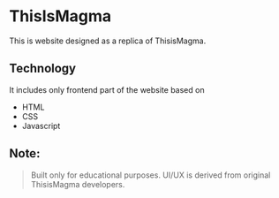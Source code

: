# ThisIsMagma
This is website designed as a replica of ThisisMagma.

## Technology
It includes only frontend part of the website based on
- HTML
- CSS
- Javascript

## Note: 
> Built only for educational purposes. UI/UX is derived from original ThisisMagma developers.

